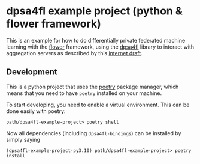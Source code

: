 
# dpsa4fl example project (python & flower framework)

This is an example for how to do differentially private federated machine learning
with the [flower](https://flower.dev/) framework, using the [dpsa4fl](https://github.com/dpsa-project/dpsa4fl)
library to interact with aggregation servers as described by this [internet draft](https://github.com/ietf-wg-ppm/draft-ietf-ppm-dap).

## Development

This is a python project that uses the [poetry](https://python-poetry.org/) package manager, which means
that you need to have `poetry` installed on your machine.

To start developing, you need to enable a virtual environment. This can be done easily with poetry:
```
path/dpsa4fl-example-project> poetry shell
```
Now all dependencies (including `dpsa4fl-bindings`) can be installed by simply saying
```
(dpsa4fl-example-project-py3.10) path/dpsa4fl-example-project> poetry install
```


